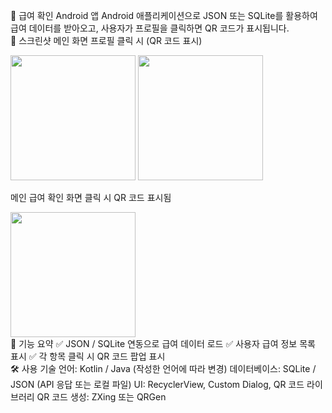 📱 급여 확인 Android 앱
Android 애플리케이션으로 JSON 또는 SQLite를 활용하여 급여 데이터를 받아오고, 사용자가 프로필을 클릭하면 QR 코드가 표시됩니다.
<br>
📸 스크린샷
메인 화면	프로필 클릭 시 (QR 코드 표시)

<img src="https://github.com/user-attachments/assets/c3033ea9-f0fc-451e-a13a-52a180d904d2" width="200"/>	
<img src="https://github.com/user-attachments/assets/fb78db78-0517-44b7-b143-5a1c3e9b3ec9" width="200"/>

메인 급여 확인 화면	클릭 시 QR 코드 표시됨

<img src="https://github.com/user-attachments/assets/0865c3a0-69b2-457f-b889-6ab7194f11c4" width="200"/>
<br>
📂 기능 요약
✅ JSON / SQLite 연동으로 급여 데이터 로드
✅ 사용자 급여 정보 목록 표시
✅ 각 항목 클릭 시 QR 코드 팝업 표시
<br>
🛠️ 사용 기술
언어: Kotlin / Java (작성한 언어에 따라 변경)
데이터베이스: SQLite / JSON (API 응답 또는 로컬 파일)
UI: RecyclerView, Custom Dialog, QR 코드 라이브러리
QR 코드 생성: ZXing 또는 QRGen
<br>


